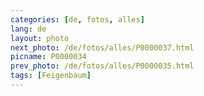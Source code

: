 ```yaml
---
categories: [de, fotos, alles]
lang: de
layout: photo
next_photo: /de/fotos/alles/P0000037.html
picname: P0000034
prev_photo: /de/fotos/alles/P0000035.html
tags: [Feigenbaum]
---
```

